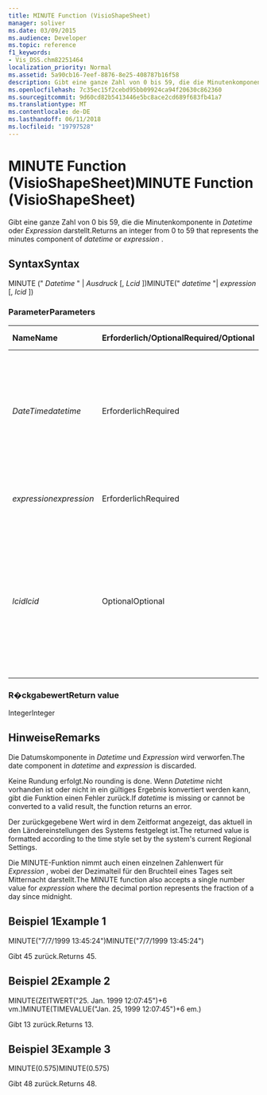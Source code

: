 ```yaml
---
title: MINUTE Function (VisioShapeSheet)
manager: soliver
ms.date: 03/09/2015
ms.audience: Developer
ms.topic: reference
f1_keywords:
- Vis_DSS.chm82251464
localization_priority: Normal
ms.assetid: 5a90cb16-7eef-8876-8e25-408787b16f58
description: Gibt eine ganze Zahl von 0 bis 59, die die Minutenkomponente in Datetime oder Expression darstellt.
ms.openlocfilehash: 7c35ec15f2cebd95bb09924ca94f20630c862360
ms.sourcegitcommit: 9d60cd82b5413446e5bc8ace2cd689f683fb41a7
ms.translationtype: MT
ms.contentlocale: de-DE
ms.lasthandoff: 06/11/2018
ms.locfileid: "19797528"
---
```

# <a name="minute-function-visioshapesheet"></a><span data-ttu-id="07b84-103">MINUTE Function (VisioShapeSheet)</span><span class="sxs-lookup"><span data-stu-id="07b84-103">MINUTE Function (VisioShapeSheet)</span></span>

<span data-ttu-id="07b84-104">Gibt eine ganze Zahl von 0 bis 59, die die Minutenkomponente in *Datetime* oder *Expression* darstellt.</span><span class="sxs-lookup"><span data-stu-id="07b84-104">Returns an integer from 0 to 59 that represents the minutes component of  *datetime*  or  *expression*  .</span></span> 
  
## <a name="syntax"></a><span data-ttu-id="07b84-105">Syntax</span><span class="sxs-lookup"><span data-stu-id="07b84-105">Syntax</span></span>

<span data-ttu-id="07b84-106">MINUTE (" *Datetime* " |  *Ausdruck*  [, *Lcid* ])</span><span class="sxs-lookup"><span data-stu-id="07b84-106">MINUTE(" *datetime*  "|  *expression*  [,  *lcid*  ])</span></span> 
  
### <a name="parameters"></a><span data-ttu-id="07b84-107">Parameter</span><span class="sxs-lookup"><span data-stu-id="07b84-107">Parameters</span></span>

|<span data-ttu-id="07b84-108">**Name**</span><span class="sxs-lookup"><span data-stu-id="07b84-108">**Name**</span></span>|<span data-ttu-id="07b84-109">**Erforderlich/Optional**</span><span class="sxs-lookup"><span data-stu-id="07b84-109">**Required/Optional**</span></span>|<span data-ttu-id="07b84-110">**Datentyp**</span><span class="sxs-lookup"><span data-stu-id="07b84-110">**Data Type**</span></span>|<span data-ttu-id="07b84-111">**Beschreibung**</span><span class="sxs-lookup"><span data-stu-id="07b84-111">**Description**</span></span>|
|:-----|:-----|:-----|:-----|
| <span data-ttu-id="07b84-112">_DateTime_</span><span class="sxs-lookup"><span data-stu-id="07b84-112">_datetime_</span></span> <br/> |<span data-ttu-id="07b84-113">Erforderlich</span><span class="sxs-lookup"><span data-stu-id="07b84-113">Required</span></span>  <br/> |<span data-ttu-id="07b84-114">**String**</span><span class="sxs-lookup"><span data-stu-id="07b84-114">**String**</span></span> <br/> |<span data-ttu-id="07b84-115">Beliebige Zeichenfolge, die allgemein als Datums- und Zeitangabe erkannt wird, oder ein Bezug auf eine Zelle mit einer Datums- und Zeitangabe.</span><span class="sxs-lookup"><span data-stu-id="07b84-115">Any string commonly recognized as a date and time or a reference to a cell containing a date and time.</span></span>  <br/> |
| <span data-ttu-id="07b84-116">_expression_</span><span class="sxs-lookup"><span data-stu-id="07b84-116">_expression_</span></span> <br/> |<span data-ttu-id="07b84-117">Erforderlich</span><span class="sxs-lookup"><span data-stu-id="07b84-117">Required</span></span>  <br/> |<span data-ttu-id="07b84-118">**String**</span><span class="sxs-lookup"><span data-stu-id="07b84-118">**String**</span></span> <br/> | <span data-ttu-id="07b84-119">Beliebiger Ausdruck, der eine Datums- und Zeitangabe liefert.</span><span class="sxs-lookup"><span data-stu-id="07b84-119">Any expression that yields a date and time.</span></span>  <br/> |
| <span data-ttu-id="07b84-120">_lcid_</span><span class="sxs-lookup"><span data-stu-id="07b84-120">_lcid_</span></span> <br/> |<span data-ttu-id="07b84-121">Optional</span><span class="sxs-lookup"><span data-stu-id="07b84-121">Optional</span></span>  <br/> |<span data-ttu-id="07b84-122">**Nummer**</span><span class="sxs-lookup"><span data-stu-id="07b84-122">**Number**</span></span> <br/> |<span data-ttu-id="07b84-p101">Der lokale Bezeichner, der bei der Auswertung eines nicht lokalen Werts für datetime verwendet werden soll. Der lokale Bezeichner ist eine Zahl, die in den Systemkopfdateien beschrieben wird.</span><span class="sxs-lookup"><span data-stu-id="07b84-p101">The locale identifier to be used in evaluating a nonlocal datetime. The locale identifier is a number described in the system header files.</span></span>  <br/> |
   
### <a name="return-value"></a><span data-ttu-id="07b84-125">R�ckgabewert</span><span class="sxs-lookup"><span data-stu-id="07b84-125">Return value</span></span>

<span data-ttu-id="07b84-126">Integer</span><span class="sxs-lookup"><span data-stu-id="07b84-126">Integer</span></span>
  
## <a name="remarks"></a><span data-ttu-id="07b84-127">Hinweise</span><span class="sxs-lookup"><span data-stu-id="07b84-127">Remarks</span></span>

<span data-ttu-id="07b84-128">Die Datumskomponente in _Datetime_ und _Expression_ wird verworfen.</span><span class="sxs-lookup"><span data-stu-id="07b84-128">The date component in  _datetime_ and  _expression_ is discarded.</span></span> 
  
<span data-ttu-id="07b84-129">Keine Rundung erfolgt.</span><span class="sxs-lookup"><span data-stu-id="07b84-129">No rounding is done.</span></span> <span data-ttu-id="07b84-130">Wenn _Datetime_ nicht vorhanden ist oder nicht in ein gültiges Ergebnis konvertiert werden kann, gibt die Funktion einen Fehler zurück.</span><span class="sxs-lookup"><span data-stu-id="07b84-130">If  _datetime_ is missing or cannot be converted to a valid result, the function returns an error.</span></span> 
  
<span data-ttu-id="07b84-131">Der zurückgegebene  Wert wird in dem Zeitformat angezeigt, das aktuell in den Ländereinstellungen des Systems festgelegt ist.</span><span class="sxs-lookup"><span data-stu-id="07b84-131">The returned value is formatted according to the time style set by the system's current Regional Settings.</span></span>
  
<span data-ttu-id="07b84-132">Die MINUTE-Funktion nimmt auch einen einzelnen Zahlenwert für _Expression_ , wobei der Dezimalteil für den Bruchteil eines Tages seit Mitternacht darstellt.</span><span class="sxs-lookup"><span data-stu-id="07b84-132">The MINUTE function also accepts a single number value for  _expression_ where the decimal portion represents the fraction of a day since midnight.</span></span> 
  
## <a name="example-1"></a><span data-ttu-id="07b84-133">Beispiel 1</span><span class="sxs-lookup"><span data-stu-id="07b84-133">Example 1</span></span>

<span data-ttu-id="07b84-134">MINUTE("7/7/1999 13:45:24")</span><span class="sxs-lookup"><span data-stu-id="07b84-134">MINUTE("7/7/1999 13:45:24")</span></span>
  
<span data-ttu-id="07b84-135">Gibt 45 zurück.</span><span class="sxs-lookup"><span data-stu-id="07b84-135">Returns 45.</span></span>
  
## <a name="example-2"></a><span data-ttu-id="07b84-136">Beispiel 2</span><span class="sxs-lookup"><span data-stu-id="07b84-136">Example 2</span></span>

<span data-ttu-id="07b84-137">MINUTE(ZEITWERT("25. Jan. 1999 12:07:45")+6 vm.)</span><span class="sxs-lookup"><span data-stu-id="07b84-137">MINUTE(TIMEVALUE("Jan. 25, 1999 12:07:45")+6 em.)</span></span>
  
<span data-ttu-id="07b84-138">Gibt 13 zurück.</span><span class="sxs-lookup"><span data-stu-id="07b84-138">Returns 13.</span></span>
  
## <a name="example-3"></a><span data-ttu-id="07b84-139">Beispiel 3</span><span class="sxs-lookup"><span data-stu-id="07b84-139">Example 3</span></span>

<span data-ttu-id="07b84-140">MINUTE(0.575)</span><span class="sxs-lookup"><span data-stu-id="07b84-140">MINUTE(0.575)</span></span>
  
<span data-ttu-id="07b84-141">Gibt 48 zurück.</span><span class="sxs-lookup"><span data-stu-id="07b84-141">Returns 48.</span></span>
  

